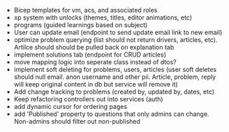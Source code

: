 - Bicep templates for vm, acs, and associated roles
- xp system with unlocks (themes, titles, editor animations, etc)
- programs (guided learnings based on subject)
- User can update email (endpoint to send update email link to new email)
- optimize problem querying (list should not return drivers, articles, etc). Artilce should should be pulled back on explanation tab
- implement solutions tab (endpoint for CRUD articles)
- move mapping logic into seperate class instead of dtos?
- implement soft deleting for problems, users, articles (user soft deletes should null email. anon username and other pii. Article, problem, reply will keep original content in db but service will remove it)
- Add change tracking to problems (created by, updated by, dates, etc)
- Keep refactoring controllers out into services (auth)
- add dynamic cursor for ordering pages
- add 'Published' property to questions that only admins can change. Non-admins should filter out non-published
